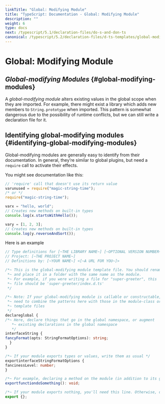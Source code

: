 ```yaml
---
linkTitle: "Global: Modifying Module"
title: "TypeScript: Documentation - Global: Modifying Module"
description: ""
weight: 6
type: docs
next: /typescript/5.1/declaration-files/do-s-and-don-ts
canonical: /typescript/5.2/declaration-files/d-ts-templates/global-modifying-module-d-ts
---
```


# Global: Modifying Module

## *Global-modifying Modules* {#global-modifying-modules}

A *global-modifying module* alters existing values in the global scope when they are imported.
For example, there might exist a library which adds new members to `String.prototype` when imported.
This pattern is somewhat dangerous due to the possibility of runtime conflicts,
but we can still write a declaration file for it.

## Identifying global-modifying modules {#identifying-global-modifying-modules}

Global-modifying modules are generally easy to identify from their documentation.
In general, they’re similar to global plugins, but need a `require` call to activate their effects.

You might see documentation like this:

```js
// 'require' call that doesn't use its return value
varunused = require("magic-string-time");
/* or */
require("magic-string-time");

varx = "hello, world";
// Creates new methods on built-in types
console.log(x.startsWithHello());

vary = [1, 2, 3];
// Creates new methods on built-in types
console.log(y.reverseAndSort());
```

Here is an example

```ts
// Type definitions for [~THE LIBRARY NAME~] [~OPTIONAL VERSION NUMBER~]
// Project: [~THE PROJECT NAME~]
// Definitions by: [~YOUR NAME~] <[~A URL FOR YOU~]>

/*~ This is the global-modifying module template file. You should rename it to index.d.ts
 *~ and place it in a folder with the same name as the module.
 *~ For example, if you were writing a file for "super-greeter", this
 *~ file should be 'super-greeter/index.d.ts'
 */

/*~ Note: If your global-modifying module is callable or constructable, you'll
 *~ need to combine the patterns here with those in the module-class or module-function
 *~ template files
 */
declareglobal {
/*~ Here, declare things that go in the global namespace, or augment
   *~ existing declarations in the global namespace
   */
interfaceString {
fancyFormat(opts: StringFormatOptions): string;
  }
}

/*~ If your module exports types or values, write them as usual */
exportinterfaceStringFormatOptions {
fancinessLevel: number;
}

/*~ For example, declaring a method on the module (in addition to its global side effects) */
exportfunctiondoSomething(): void;

/*~ If your module exports nothing, you'll need this line. Otherwise, delete it */
export {};
```
